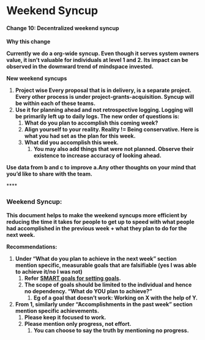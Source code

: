 # Weekend Syncup

#### **Change 10: Decentralized weekend syncup**

**Why this change**

**Currently we do a org-wide syncup. Even though it serves system owners value, it isn’t valuable for individuals at level 1 and 2. Its impact can be observed in the downward trend of mindspace invested.**  


**New weekend syncups**

1. **Project wise Every proposal that is in delivery, is a separate project. Every other process is under project-grants-acquisition.  Syncup will be within each of these teams.**  
2. **Use it for planning ahead and not retrospective logging. Logging will be primarily left up to daily logs. The new order of questions is:**
   1. **What do you plan to accomplish this coming week?**
   2. **Align yourself to your reality. Reality != Being conservative. Here is what you had set as the plan for this week.**
   3. **What did you accomplish this week.**
      1. **You may also add things that were not planned. Observe their existence to increase accuracy of looking ahead.**

  
**Use data from b and c to improve a.Any other thoughts on your mind that you’d like to share with the team.**  


\*\*\*\*

### **Weekend Syncup:** 

**This document helps to make the weekend syncups more efficient by reducing the time it takes for people to get up to speed with what people had accomplished in the previous week + what they plan to do for the next week.**   


**Recommendations:** 

1. **Under “What do you plan to achieve in the next week” section mention specific, measurable goals that are falsifiable \(yes I was able to achieve it/no I was not\)**
   1. **Refer** [**SMART goals for setting goals**](https://www.youtube.com/watch?v=U4IU-y9-J8Q&feature=youtu.be&t=19)**.** 
   2. **The scope of goals should be limited to the individual and hence no dependency. “What do YOU plan to achieve?”**
      1. **Eg of a goal that doesn’t work: Working on X with the help of Y.**  
2. **From 1, similarly under “Accomplishments in the past week” section mention specific achievements.**
   1. **Please keep it focused to work.** 
   2. **Please mention only progress, not effort.** 
      1. **You can choose to say the truth by mentioning no progress.**

